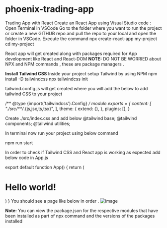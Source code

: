 # phoenix-trading-app
Trading App with React
Create an React App using Visual Studio code :
Open Terminal in VSCode
Go to the folder where you want to run the project or create a new GITHUB repo and pull the repo to your local and open the folder in VSCode.
Execute the command
npx create-react-app my-project
cd my-project

React app will get created along with packages required for App development like React and React-DOM
**NOTE:** DO NOT BE WORRIED about NPX and NPM commands , these are package managers .

**Install Tailwind CSS**
Inside your project setup Tailwind by using NPM
npm install -D tailwindcss
npx tailwindcss init

tailwind.config.js will get created where you will add the below to add tailwind CSS to your project

/** @type {import('tailwindcss').Config} */
module.exports = {
  content: [
    "./src/**/*.{js,jsx,ts,tsx}",
  ],
  theme: {
    extend: {},
  },
  plugins: [],
}

Create ./src/index.css and add below
@tailwind base;
@tailwind components;
@tailwind utilities;

In terminal now run your project using below command 

npm run start

In order to check if Tailwind CSS and React app is working as expected add below code in App.js

export default function App() {
  return (
    <h1 className="text-3xl font-bold underline">
      Hello world!
    </h1>
  )
}
 You should see a page like below in order .
  ![image](https://github.com/phoenixmad87/phoenix-trading-app/assets/72702312/2734257c-2455-4d1a-8c9c-5c1725057b1e)

**Note:**
You can view the package.json for the respective modules that have been installed as part of npx command and the versions of the packages installed


